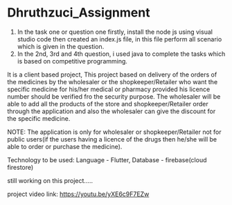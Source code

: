 # Dhruthzuci_Assignment
1. In the task one or question one firstly, install the node js using visual studio code then 
   created an index.js file, in this file perform all scenario which is given in the question.
2. In the 2nd, 3rd and 4th question, i used java to complete the tasks which is based on competitive programming.

It is a client based project, This project based on delivery of the orders of the medicines by  the wholesaler or the shopkeeper/Retailer who want the specific medicine for his/her medical or pharmacy provided his licence number should be verified fro the security purpose. The wholesaler will be able to add all the products of the store and shopkeeper/Retailer order through the application and also the wholesaler can give the discount for the specific medicine.

NOTE: The application is only for wholesaler or shopkeeper/Retailer not for public users(if the users having a licence of the drugs then he/she will be able to order or purchase the medicine).

Technology to be used: 
Language -  Flutter, Database - firebase(cloud firestore)

still working on this project..... 

project video link:
https://youtu.be/yXE6c9F7EZw
